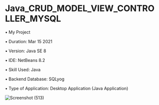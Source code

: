 # Java_CRUD_MODEL_VIEW_CONTROLLER_MYSQL

• My Project

• Duration: Mar 15 2021

• Version: Java SE 8

• IDE: NetBeans 8.2

• Skill Used: Java

• Backend Database: SQLyog

• Type of Application: Desktop Application (Java Application)

![Screenshot (513)](https://user-images.githubusercontent.com/55613764/111903448-536b0600-8a7d-11eb-892a-5a9f5f7d8dcb.png)
